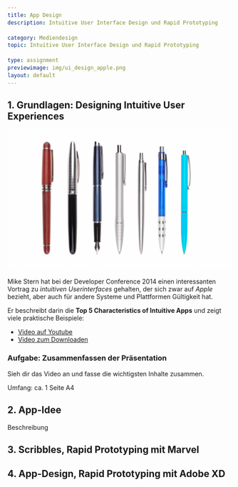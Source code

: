```yaml
---
title: App Design
description: Intuitive User Interface Design und Rapid Prototyping

category: Mediendesign
topic: Intuitive User Interface Design und Rapid Prototyping

type: assignment
previewimage: img/ui_design_apple.png
layout: default
---
```



## 1. Grundlagen: Designing Intuitive User Experiences

![Designing Intuitive User Experiences](img/ui_design_apple.png)

Mike Stern hat bei der Developer Conference 2014 einen interessanten Vortrag zu _intuitiven Userinterfaces_ gehalten, der sich zwar auf _Apple_ bezieht, aber auch für andere Systeme und Plattformen Gültigkeit hat.

Er beschreibt darin die __Top 5 Characteristics of Intuitive Apps__ und zeigt viele praktische Beispiele:

- [Video auf Youtube](https://www.youtube.com/watch?v=PtNJSrymZb8)
- [Video zum Downloaden](https://devstreaming-cdn.apple.com/videos/wwdc/2014/211xxmyz80g30i9/211/211_sd_designing_intuitive_user_experiences.mov?dl=1)

### Aufgabe: Zusammenfassen der Präsentation

Sieh dir das Video an und fasse die wichtigsten Inhalte zusammen.

Umfang: ca. 1 Seite A4 

## 2. App-Idee

Beschreibung

## 3. Scribbles, Rapid Prototyping mit Marvel

## 4. App-Design, Rapid Prototyping mit Adobe XD
